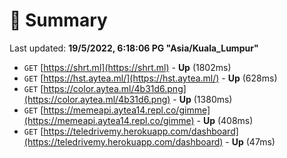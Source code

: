 # 📖 Summary
Last updated: **19/5/2022, 6:18:06 PG "Asia/Kuala_Lumpur"**

- `GET` [https://shrt.ml](https://shrt.ml) - **Up** (1802ms)
- `GET` [https://hst.aytea.ml/](https://hst.aytea.ml/) - **Up** (628ms)
- `GET` [https://color.aytea.ml/4b31d6.png](https://color.aytea.ml/4b31d6.png) - **Up** (1380ms)
- `GET` [https://memeapi.aytea14.repl.co/gimme](https://memeapi.aytea14.repl.co/gimme) - **Up** (408ms)
- `GET` [https://teledrivemy.herokuapp.com/dashboard](https://teledrivemy.herokuapp.com/dashboard) - **Up** (47ms)
